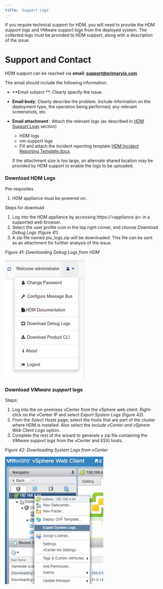 ```yaml
---
title: 'Support Logs'
---
```


If you require technical support for HDM, you will need to provide the HDM support logs and VMware support logs from the deployed system. The collected logs must be provided to HDM support, along with a description of the issue.

# Support and Contact 

HDM support can be reached via **email: [support@primaryio.com](mailto:support@primaryio.com)**

The email should include the following information:

*   **Email subject **: Clearly specify the issue.
*   **Email body**: Clearly describe the problem. Include information on the deployment type, the operation being performed, any relevant screenshots, etc.
*   **Email attachment** : Attach the relevant logs (as described in [HDM Support Logs](http://docs.primaryio.com/hdm%20documentation/support%20logs) section)
    *   HDM logs
    *   vm-support logs
    *   Fill and attach the incident reporting template [HDM Incident Reporting Template.docx](../HDM%20Incident%20Reporting%20Template.docx).

    If the attachment size is too large, an alternate shared location may be provided by HDM support to enable the logs to be uploaded.



### Download HDM Logs

Pre-requisites



1. HDM appliance must be powered on.

Steps for download



1. Log into the HDM appliance by accessing _https://&lt;appliance ip>_ in a supported web browser. 
2. Select the user profile icon in the top right corner, and choose _Download Debug Logs_ (figure 41).
3. A zip file named pio_logs.zip will be downloaded. This file can be sent as an attachment for further analysis of the issue.

_Figure 41: Downloading Debug Logs from HDM_




![alt_text](images/image16.png?classes=content-img "image_tooltip")



### Download _VMware support_ logs

Steps:



1. Log into the on-premises vCenter from the vSphere web client. Right-click on the vCenter IP and select _Export System Logs_ (figure 42).
2. From the _Select Hosts_ page, select the hosts that are part of the cluster where HDM is installed. Also select the _Include vCenter and vSphere Web Client Logs_ option.
3. Complete the rest of the wizard to generate a zip file containing the _VMware support_ _logs_ from the vCenter and ESXi hosts.

_Figure 42: Downloading System Logs from vCenter_


![alt_text](images/image1.png?classes=content-img "image_tooltip")


